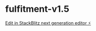 # fulfitment-v1.5

[Edit in StackBlitz next generation editor ⚡️](https://stackblitz.com/~/github.com/danialsbr/fulfitment-v1.5)